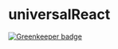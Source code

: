 # universalReact

[![Greenkeeper badge](https://badges.greenkeeper.io/nicholas-b-carter/universalReact.svg)](https://greenkeeper.io/)
